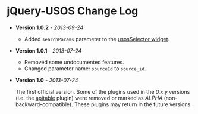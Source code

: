 jQuery-USOS Change Log
======================

  * **Version 1.0.2** - *2013-09-24*
  
    * Added `searchParams` parameter to the
      [usosSelector widget](api/widget.selector.md).

  * **Version 1.0.1** - *2013-07-24*

    * Removed some undocumented features.
    * Changed parameter name: `sourceId` to `source_id`.

  * **Version 1.0** - *2013-07-24*

    The first official version. Some of the plugins used in the *0.x.y*
    versions (i.e. the [apitable](http://i.imgur.com/hngxh9J.png) plugin) were
    removed or marked as *ALPHA* (non-backward-compatible). These plugins may
    return in the future versions.

